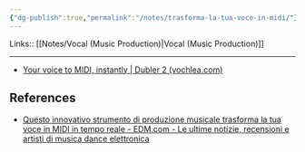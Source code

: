 ```yaml
---
{"dg-publish":true,"permalink":"/notes/trasforma-la-tua-voce-in-midi/"}
---
```


Links:: [[Notes/Vocal (Music Production)\|Vocal (Music Production)]]

---


- [Your voice to MIDI, instantly | Dubler 2 (vochlea.com)](https://vochlea.com/)



## References

- [Questo innovativo strumento di produzione musicale trasforma la tua voce in MIDI in tempo reale - EDM.com - Le ultime notizie, recensioni e artisti di musica dance elettronica](https://edm.com/gear-tech/innovative-music-production-tool-dubler-2-voice-midi-real-time)